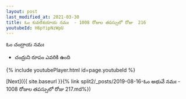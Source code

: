 ```yaml
---
layout: post
last_modified_at: 2021-03-30
title: ఓం కువలేశయాయ నమః  - 1008 రోజుల తపస్సులో రోజు  216
youtubeId: H6pYipNzWpU
---
```

 
 
 ఓం చంద్రాయ నమః  
 
 -  చంద్రుని రూపం ఎవరికి ఉంది 
 
  
 
  
 
 
 
 
 
 


{% include youtubePlayer.html id=page.youtubeId %}
 
[Next]({{ site.baseurl }}{% link  split2/_posts/2019-08-16-ఓం అభువే నమః  - 1008 రోజుల తపస్సులో రోజు  217.md%})
 
